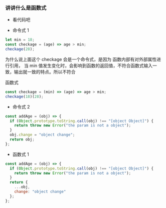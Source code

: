### 讲讲什么是函数式

- 看代码吧

- 命令式 1

```javascript
let min = 18;
const checkage = (age) => age > min;
checkage(28);
```

为什么说上面这个 checkage 会是一个命令式，是因为 函数内部有对外部属性进行引用，
当 min 值发生变化时，会影响到函数的返回值，不符合函数式输入一致，输出就一致的特点。所以不符合

函数式

```javascript
const checkage = (min) => (age) => age > min;
checkage(18)(28);
```

- 命令式 2

```javascript
const addAge = (obj) => {
  if (Object.prototype.toString.call(obj) !== "[object Object]") {
    return throw new Error("the param is not a object");
  }
  obj.change = "object change";
  return obj;
};
```

- 函数式 1

```javascript
const addAge = (obj) => {
  if (Object.prototype.toString.call(obj) !== "[object Object]") {
    return throw new Error("the param is not a object");
  }
  return {
    ...obj,
    change: "object change"
  };
};
```
